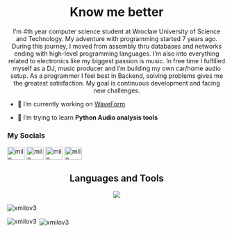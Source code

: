 <h1 align="center">Know me better</h1>
<p align="center">I’m 4th year computer science student at Wrocław University of Science and Technology. My adventure with programming started 7 years ago. During this journey, I moved from assembly thru databases and networks ending with high-level programming languages. I’m also into everything related to electronics like my biggest passion is music. In free time I fulfilled myself as a DJ, music producer and I’m building my own car/home audio setup. As a programmer I feel best in Backend, solving problems gives me the greatest satisfaction. My goal is continuous development and facing new challenges.</p>

- 🔭 I’m currently working on [WaveForm](https://github.com/xmilov3/WaveForm.git)

- 🌱 I’m trying to learn **Python Audio analysis tools**

<h3 align="left">My Socials</h3>
<p align="left">
<a href="https://www.linkedin.com/in/bartosz-m-38a7082a4/" target="blank"><img align="center" src="https://raw.githubusercontent.com/rahuldkjain/github-profile-readme-generator/master/src/images/icons/Social/linked-in-alt.svg" alt="milo" height="30" width="40" /></a>
<a href="https://www.youtube.com/@MiLo-fq5zw" target="blank"><img align="center" src="https://raw.githubusercontent.com/rahuldkjain/github-profile-readme-generator/master/src/images/icons/Social/youtube.svg" alt="milo" height="30" width="40" /></a>
<a href="https://open.spotify.com/artist/544k0XEMshlOLnAYQYBB3j" target="blank"><img align="center" src="https://img.shields.io/badge/Spotify-1ED760?&style=for-the-badge&logo=spotify&logoColor=white" alt="milo" height="30" width="40" /></a>
<a href="https://soundcloud.com/miloiswavy" target="blank"><img align="center" src="https://img.shields.io/badge/SoundCloud-FF3300?style=for-the-badge&logo=soundcloud&logoColor=white" alt="milo" height="30" width="40" /></a>

</p>

<h2 align="center">Languages and Tools</h2>

<p align="center">
    <a href="https://skillicons.dev">
<img src="https://skillicons.dev/icons?i=git,py,cypress,selenium,php,mysql,jenkins,docker,linux,apple,ableton" />
    </a>
</p>
<p><img align="center" src="https://github-readme-streak-stats.herokuapp.com/?user=xmilov3&" alt="xmilov3" /></p>

<p><img align="left" src="https://github-readme-stats.vercel.app/api/top-langs?username=xmilov3&show_icons=true&locale=en&layout=compact" alt="xmilov3" /></p>

<p>&nbsp;<img align="center" src="https://github-readme-stats.vercel.app/api?username=xmilov3&show_icons=true&locale=en" alt="xmilov3" /></p>
